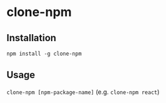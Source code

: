 # clone-npm

## Installation

`npm install -g clone-npm`

## Usage

`clone-npm [npm-package-name]` (e.g. `clone-npm react`)
